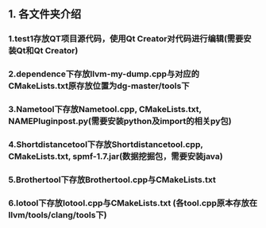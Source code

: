 ## 1. 各文件夹介绍
###  1.test1存放QT项目源代码，使用Qt Creator对代码进行编辑(需要安装Qt和Qt Creator)
###  2.dependence下存放llvm-my-dump.cpp与对应的CMakeLists.txt原存放位置为dg-master/tools下
###  3.Nametool下存放Nametool.cpp, CMakeLists.txt, NAMEPluginpost.py(需要安装python及import的相关py包)
###  4.Shortdistancetool下存放Shortdistancetool.cpp, CMakeLists.txt, spmf-1.7.jar(数据挖掘包，需要安装java)
###  5.Brothertool下存放Brothertool.cpp与CMakeLists.txt
###  6.Iotool下存放Iotool.cpp与CMakeLists.txt  (各tool.cpp原本存放在llvm/tools/clang/tools下)

